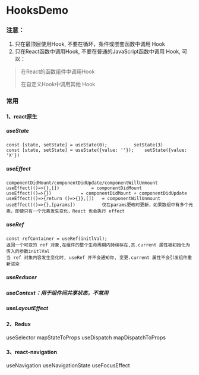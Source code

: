 # HooksDemo

### 注意：
1. 只在最顶层使用Hook, 不要在循环，条件或嵌套函数中调用 Hook
2. 只在React函数中调用Hook, 不要在普通的JavaScript函数中调用 Hook, 可以：  
>在React的函数组件中调用Hook  
>
>在自定义Hook中调用其他 Hook  
>
### 常用
#### 1、react原生
##### useState
```		
const [state, setState] = useState(0);			setState(3)
const [state, setState] = useState({value: ''});	setState({value: 'X'})
```	
##### useEffect
```
componentDidMount/componentDidUpdate/componentWillUnmount
useEffect(()=>{},[])  			= componentDidMount
useEffect(()=>{})	  		= componentDidMount + componentDidUpdate
useEffect(()=>{return ()=>{}},[])	= componentWillUnmount
useEffect(()=>{},[params])  		仅在params更改时更新，如果数组中有多个元素，即使只有一个元素发生变化，React 也会执行 effect
```
##### useRef
```
const refContainer = useRef(initlVal);	
返回一个可变的 ref 对象,在组件的整个生命周期内持续存在,其.current 属性被初始化为传入的参数initlVal
当 ref 对象内容发生变化时, useRef 并不会通知你, 变更.current 属性不会引发组件重新渲染
```	
##### useReducer
##### useContext：用于组件间共享状态，不常用
##### useLayoutEffect

#### 2、Redux
useSelector		mapStateToProps
useDispatch		mapDispatchToProps

#### 3、react-navigation
useNavigation
useNavigationState
useFocusEffect
